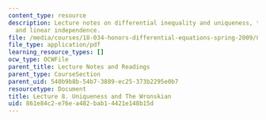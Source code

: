 ```yaml
---
content_type: resource
description: Lecture notes on differential inequality and uniqueness, the Wronskian,
  and linear independence.
file: /media/courses/18-034-honors-differential-equations-spring-2009/861e84c2e76ea482bab14421e148b15d_MIT18_034s09_lec08.pdf
file_type: application/pdf
learning_resource_types: []
ocw_type: OCWFile
parent_title: Lecture Notes and Readings
parent_type: CourseSection
parent_uid: 540b9b8b-54b7-3889-ec25-373b2295e0b7
resourcetype: Document
title: Lecture 8. Uniqueness and The Wronskian
uid: 861e84c2-e76e-a482-bab1-4421e148b15d
---
```


